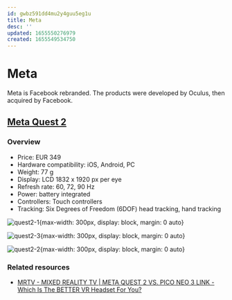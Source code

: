 ```yaml
---
id: gwbz591dd4mu2y4guu5eg1u
title: Meta
desc: ''
updated: 1655550276979
created: 1655549534750
---
```

# Meta

Meta is Facebook rebranded. The products were developed by Oculus, then acquired by Facebook.

## [Meta Quest 2](https://store.facebook.com/fr/en/quest/products/quest-2/)

### Overview

- Price: EUR 349
- Hardware compatibility: iOS, Android, PC
- Weight: 77 g
- Display: LCD 1832 x 1920 px per eye
- Refresh rate: 60, 72, 90 Hz
- Power: battery integrated
- Controllers: Touch controllers
- Tracking: Six Degrees of Freedom (6DOF) head tracking, hand tracking


![quest2-1](https://scontent.fcdg4-1.fna.fbcdn.net/v/t39.8562-6/275145951_1265021227322260_8719674243585315719_n.png?_nc_cat=111&ccb=1-7&_nc_sid=6825c5&_nc_ohc=k9-lXXUKdoUAX__dKga&_nc_ht=scontent.fcdg4-1.fna&edm=ACzrOkAEAAAA&oh=00_AT-HSGctPbKaMq3PHWUVklEdfOmi65wqtVxAU1gL_Mvfug&oe=62B2D78C){max-width: 300px, display: block, margin: 0 auto}

![quest2-3](https://scontent.fcdg4-1.fna.fbcdn.net/v/t39.8562-6/265666655_375317684346699_6511388453498533496_n.png?_nc_cat=109&ccb=1-7&_nc_sid=6825c5&_nc_ohc=pcY37-5YylcAX85txHT&_nc_ht=scontent.fcdg4-1.fna&oh=00_AT_myiu5jLWx9WSBoFtMglg9qwAfX3JO8ERooXUy0gHhyQ&oe=62B38291){max-width: 300px, display: block, margin: 0 auto}

![quest2-2](https://scontent.fcdg4-1.fna.fbcdn.net/v/t39.8562-6/275060743_759765804999481_6737889379640967757_n.jpg?_nc_cat=106&ccb=1-7&_nc_sid=6825c5&_nc_ohc=iK_Q1oqfdM0AX9ItUvM&_nc_ht=scontent.fcdg4-1.fna&edm=ACzrOkAEAAAA&oh=00_AT92nkh70HdqxZhYeeS7F-e7m9suUMEbSBbvGPOFa5uuPw&oe=62B25DB0){max-width: 300px, display: block, margin: 0 auto}

### Related resources

- [MRTV - MIXED REALITY TV | META QUEST 2 VS. PICO NEO 3 LINK - Which Is The BETTER VR Headset For You?](https://www.youtube.com/watch?v=JUlZ_6rZY2A)